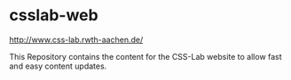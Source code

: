 # csslab-web
http://www.css-lab.rwth-aachen.de/

This Repository contains the content for the CSS-Lab website to allow fast and easy content updates.
